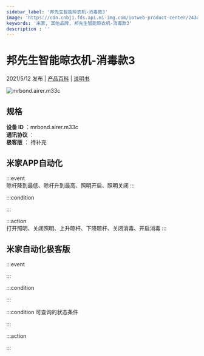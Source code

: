 ```yaml
---
sidebar_label: '邦先生智能晾衣机-消毒款3'
image: 'https://cdn.cnbj1.fds.api.mi-img.com/iotweb-product-center/243d6a6555de4380487dc0b717ad744f_M33c拟物图.png?GalaxyAccessKeyId=AKVGLQWBOVIRQ3XLEW&Expires=9223372036854775807&Signature=XjCnoSZ4t13ELEDlhbo737/p2p0='
keywords: '米家, 其他品牌, 邦先生智能晾衣机-消毒款3'
description : ''
---
```

# 邦先生智能晾衣机-消毒款3

2021/5/12 发布 | [产品百科](https://home.mi.com/webapp/content/baike/product/index.html?model=mrbond.airer.m33c/) | [说明书](https://home.mi.com/views/introduction.html?model=mrbond.airer.m33c&region=cn)

![mrbond.airer.m33c](https://cdn.cnbj1.fds.api.mi-img.com/iotweb-product-center/243d6a6555de4380487dc0b717ad744f_M33c拟物图.png?GalaxyAccessKeyId=AKVGLQWBOVIRQ3XLEW&Expires=9223372036854775807&Signature=XjCnoSZ4t13ELEDlhbo737/p2p0=)

## 规格  
> 
**设备 ID** ：mrbond.airer.m33c  
**通讯协议** ：  
**极客版**  ： 待补充 


## 米家APP自动化  

:::event  
晾杆降到最低、晾杆升到最高、照明开启、照明关闭
:::

:::condition  

:::

:::action   
打开照明、关闭照明、上升晾杆、下降晾杆、关闭消毒、开启消毒
:::

## 米家自动化极客版  

:::event  

:::

:::condition  

:::

:::condition 可查询的状态条件  

:::

:::action  

:::

        
